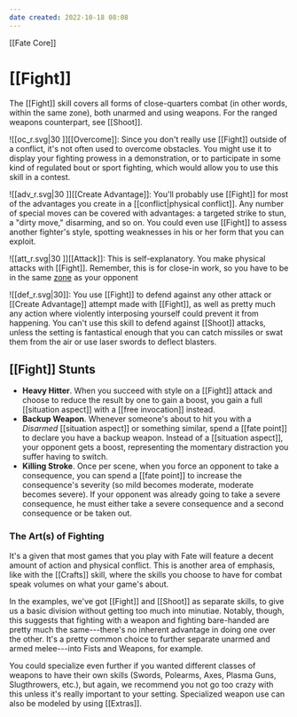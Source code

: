 ```yaml
---
date created: 2022-10-18 08:08
---
```


[[Fate Core]]

# [[Fight]]

The [[Fight]] skill covers all forms of close-quarters combat (in other words, within the same zone), both unarmed and using weapons. For the ranged weapons counterpart, see [[Shoot]].

![[oc_r.svg|30 ]][[Overcome]]: Since you don't really use [[Fight]] outside of a conflict, it's not often used to overcome obstacles. You might use it to display your fighting prowess in a demonstration, or to participate in some kind of regulated bout or sport fighting, which would allow you to use this skill in a contest.

![[adv_r.svg|30 ]][[Create Advantage]]: You'll probably use [[Fight]] for most of the advantages you create in a [[conflict|physical conflict]]. Any number of special moves can be covered with advantages: a targeted strike to stun, a "dirty move," disarming, and so on. You could even use [[Fight]] to assess another fighter's style, spotting weaknesses in his or her form that you can exploit.

![[att_r.svg|30 ]][[Attack]]: This is self-explanatory. You make physical attacks with [[Fight]]. Remember, this is for close-in work, so you have to be in the same [zone](../conflicts/index.html) as your opponent

![[def_r.svg|30]]: You use [[Fight]] to defend against any other attack or [[Create Advantage]] attempt made with [[Fight]], as well as pretty much any action where violently interposing yourself could prevent it from happening. You can't use this skill to defend against [[Shoot]] attacks, unless the setting is fantastical enough that you can catch missiles or swat them from the air or use laser swords to deflect blasters.

## [[Fight]] Stunts

- **Heavy Hitter**. When you succeed with style on a [[Fight]] attack and choose to reduce the result by one to gain a boost, you gain a full [[situation aspect]] with a [[free invocation]] instead.
- **Backup Weapon**. Whenever someone's about to hit you with a _Disarmed_ [[situation aspect]] or something similar, spend a [[fate point]] to declare you have a backup weapon. Instead of a [[situation aspect]], your opponent gets a boost, representing the momentary distraction you suffer having to switch.
- **Killing Stroke**. Once per scene, when you force an opponent to take a consequence, you can spend a [[fate point]] to increase the consequence's severity (so mild becomes moderate, moderate becomes severe). If your opponent was already going to take a severe consequence, he must either take a severe consequence and a second consequence or be taken out.

### The Art(s) of Fighting

It's a given that most games that you play with Fate will feature a decent amount of action and physical conflict. This is another area of emphasis, like with the [[Crafts]] skill, where the skills you choose to have for combat speak volumes on what your game's about.

In the examples, we've got [[Fight]] and [[Shoot]] as separate skills, to give us a basic division without getting too much into minutiae. Notably, though, this suggests that fighting with a weapon and fighting bare-handed are pretty much the same---there's no inherent advantage in doing one over the other. It's a pretty common choice to further separate unarmed and armed melee---into Fists and Weapons, for example.

You could specialize even further if you wanted different classes of weapons to have their own skills (Swords, Polearms, Axes, Plasma Guns, Slugthrowers, etc.), but again, we recommend you not go too crazy with this unless it's really important to your setting. Specialized weapon use can also be modeled by using [[Extras]].